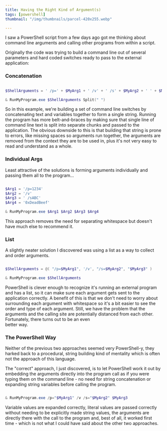 ```yaml
---
title: Having the Right Kind of Argument(s)
tags: [powershell]
thumbnail: "/img/thumbnails/parcel-420x255.webp"

---
```


I saw a PowerShell script from a few days ago got me thinking about command line arguments and
calling other programs from within a script.

Originally the code was trying to build a command line out of several parameters and hard coded switches
ready to pass to the external application:

### Concatenation

```powershell

$ShellArguments = ' /p=' + $MyArg1 + ' /v' + ' /s' + $MyArg2 + ' ' + $MyArg3

& RunMyProgram.exe $ShellArguments Split(" ")

```

So in this example, we're building a set of command line switches by concatenating text and
variables together to form a single string. Running the program has more belt-and-braces by
making sure that single line of command line text is split into separate chunks and passed to
the application. The obvious downside to this is that building that string is prone to errors,
like missing spaces so arguments run together, the arguments are removed from the context
they are to be used in, plus it's not very easy to read and understand as a whole.

### Individual Args

Least attractive of the solutions is forming arguments individually and passing them all
to the program...

```powershell

$Arg1 = '/p=1234'
$Arg2 = '/v'
$Arg3 = ' /sABC'
$Arg4 = '0xDeadBeef'

& RunMyProgram.exe $Arg1 $Arg2 $Arg3 $Arg4

```

This approach removes the need for separating whitespace but doesn't have much else to
recommend it.

### List

A slightly neater solution I discovered was using a list as a way to collect and order arguments.

```powershell

$ShellArguments = @( "/p=$MyArg1", '/v', "/s=$MyArg2", "$MyArg3" )

& RunMyProgram.exe $ShellArguments

```

PowerShell is clever enough to recognize it's running an external program and has a list, so it
can make sure each argument gets sent to the application correctly. A benefit of this is that
we don't need to worry about surrounding each argument with whitespace so it's a bit easier to see
the order and type of each argument. Still, we have the problem that the arguments and the calling
site are potentially distanced from each other. Fortunately, there turns out to be an even  
better way.

### The PowerShell Way

Neither of the previous two approaches seemed very PowerShell-y, they harked back to a procedural,
string building kind of mentality which is often not the approach of this language.

The "correct" approach, I just discovered, is to let PowerShell work it out by embedding the
arguments directly into the program call as if you were typing them on the command line - no need
for string concatenation or expanding string variables before calling the program.

```powershell

& RunMyProgram.exe /p="$MyArg1" /v /s="$MyArg2" $MyArg3

```

Variable values are expanded correctly, literal values are passed correctly without needing to be
explicitly made string values, the arguments are directly there with the call to the program and, best
of all, it worked first time - which is not what I could have said about the other two approaches.
